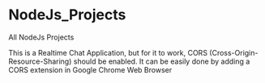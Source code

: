 # NodeJs_Projects
All NodeJs Projects

This is a Realtime Chat Application, but for it to work, CORS (Cross-Origin-Resource-Sharing) should be enabled.
It can be easily done by adding a CORS extension in Google Chrome Web Browser
